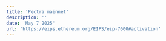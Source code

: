 ```yaml
---
title: 'Pectra mainnet'
description: ''
date: 'May 7 2025'
url: 'https://eips.ethereum.org/EIPS/eip-7600#activation'
---
```


